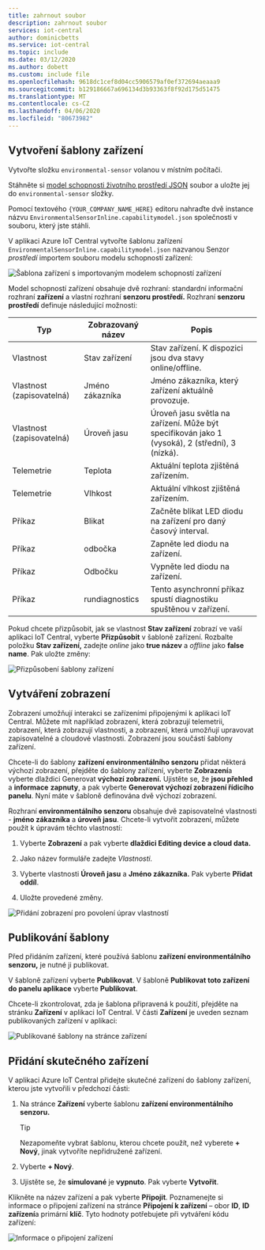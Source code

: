 ```yaml
---
title: zahrnout soubor
description: zahrnout soubor
services: iot-central
author: dominicbetts
ms.service: iot-central
ms.topic: include
ms.date: 03/12/2020
ms.author: dobett
ms.custom: include file
ms.openlocfilehash: 9618dc1cef8d04cc5906579af0ef372694aeaaa9
ms.sourcegitcommit: b129186667a696134d3b93363f8f92d175d51475
ms.translationtype: MT
ms.contentlocale: cs-CZ
ms.lasthandoff: 04/06/2020
ms.locfileid: "80673982"
---
```

## <a name="create-a-device-template"></a>Vytvoření šablony zařízení

Vytvořte složku `environmental-sensor` volanou v místním počítači.

Stáhněte si [model schopnosti životního prostředí JSON](https://raw.githubusercontent.com/Azure/IoTPlugandPlay/master/samples/EnvironmentalSensorInline.capabilitymodel.json) soubor a uložte jej do `environmental-sensor` složky.

Pomocí textového `{YOUR_COMPANY_NAME_HERE}` editoru nahraďte dvě instance názvu `EnvironmentalSensorInline.capabilitymodel.json` společnosti v souboru, který jste stáhli.

V aplikaci Azure IoT Central vytvořte šablonu zařízení `EnvironmentalSensorInline.capabilitymodel.json` nazvanou Senzor *prostředí* importem souboru modelu schopností zařízení:

![Šablona zařízení s importovaným modelem schopností zařízení](./media/iot-central-add-environmental-sensor/device-template.png)

Model schopností zařízení obsahuje dvě rozhraní: standardní informační rozhraní **zařízení** a vlastní rozhraní **senzoru prostředí.** Rozhraní **senzoru prostředí** definuje následující možnosti:

| Typ | Zobrazovaný název | Popis |
| ---- | ------------ | ----------- |
| Vlastnost | Stav zařízení     | Stav zařízení. K dispozici jsou dva stavy online/offline. |
| Vlastnost (zapisovatelná) | Jméno zákazníka    | Jméno zákazníka, který zařízení aktuálně provozuje. |
| Vlastnost (zapisovatelná) | Úroveň jasu | Úroveň jasu světla na zařízení. Může být specifikován jako 1 (vysoká), 2 (střední), 3 (nízká). |
| Telemetrie | Teplota | Aktuální teplota zjištěná zařízením. |
| Telemetrie | Vlhkost    | Aktuální vlhkost zjištěná zařízením. |
| Příkaz | Blikat          | Začněte blikat LED diodu na zařízení pro daný časový interval. |
| Příkaz | odbočka         | Zapněte led diodu na zařízení. |
| Příkaz | Odbočku        | Vypněte led diodu na zařízení. |
| Příkaz | rundiagnostics | Tento asynchronní příkaz spustí diagnostiku spuštěnou v zařízení. |

Pokud chcete přizpůsobit, jak se vlastnost **Stav zařízení** zobrazí ve vaší aplikaci IoT Central, vyberte **Přizpůsobit** v šabloně zařízení. Rozbalte položku **Stav zařízení,** zadejte _online_ jako **true název** a _offline_ jako **false name**. Pak uložte změny:

![Přizpůsobení šablony zařízení](./media/iot-central-add-environmental-sensor/customize-template.png)

## <a name="create-views"></a>Vytváření zobrazení

Zobrazení umožňují interakci se zařízeními připojenými k aplikaci IoT Central. Můžete mít například zobrazení, která zobrazují telemetrii, zobrazení, která zobrazují vlastnosti, a zobrazení, která umožňují upravovat zapisovatelné a cloudové vlastnosti. Zobrazení jsou součástí šablony zařízení.

Chcete-li do šablony **zařízení environmentálního senzoru** přidat některá výchozí zobrazení, přejděte do šablony zařízení, vyberte **Zobrazení**a vyberte dlaždici Generovat **výchozí zobrazení.** Ujistěte se, že **jsou přehled** a **informace** **zapnuty**, a pak vyberte **Generovat výchozí zobrazení řídicího panelu**. Nyní máte v šabloně definována dvě výchozí zobrazení.

Rozhraní **environmentálního senzoru** obsahuje dvě zapisovatelné vlastnosti - **jméno zákazníka** a **úroveň jasu**. Chcete-li vytvořit zobrazení, můžete použít k úpravám těchto vlastností:

1. Vyberte **Zobrazení** a pak vyberte **dlaždici Editing device a cloud data.**

1. Jako název formuláře zadejte _Vlastnosti._

1. Vyberte vlastnosti **Úroveň jasu** a **Jméno zákazníka.** Pak vyberte **Přidat oddíl**.

1. Uložte provedené změny.

![Přidání zobrazení pro povolení úprav vlastností](./media/iot-central-add-environmental-sensor/properties-view.png)

## <a name="publish-the-template"></a>Publikování šablony

Před přidáním zařízení, které používá šablonu **zařízení environmentálního senzoru,** je nutné ji publikovat.

V šabloně zařízení vyberte **Publikovat**. V šabloně **Publikovat toto zařízení do panelu aplikace** vyberte **Publikovat**.

Chcete-li zkontrolovat, zda je šablona připravená k použití, přejděte na stránku **Zařízení** v aplikaci IoT Central. V části **Zařízení** je uveden seznam publikovaných zařízení v aplikaci:

![Publikované šablony na stránce zařízení](./media/iot-central-add-environmental-sensor/published-templates.png)

## <a name="add-a-real-device"></a>Přidání skutečného zařízení

V aplikaci Azure IoT Central přidejte skutečné zařízení do šablony zařízení, kterou jste vytvořili v předchozí části:

1. Na stránce **Zařízení** vyberte šablonu **zařízení environmentálního senzoru.**

    > [!TIP]
    > Nezapomeňte vybrat šablonu, kterou chcete použít, než vyberete **+ Nový**, jinak vytvoříte nepřidružené zařízení.

1. Vyberte **+ Nový**.

1. Ujistěte se, že **simulované** je **vypnuto**. Pak vyberte **Vytvořit**.

Klikněte na název zařízení a pak vyberte **Připojit**. Poznamenejte si informace o připojení zařízení na stránce **Připojení k zařízení** – obor **ID**, **ID zařízení**a primární **klíč**. Tyto hodnoty potřebujete při vytváření kódu zařízení:

![Informace o připojení zařízení](./media/iot-central-add-environmental-sensor/device-connection.png)
